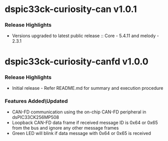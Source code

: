 # dspic33ck-curiosity-can v1.0.1

### Release Highlights

- Versions upgraded to latest public release :: Core - 5.4.11 and melody - 2.3.1

# dspic33ck-curiosity-canfd v1.0.0

### Release Highlights

- Initial release - Refer README.md for summary and execution procedure

### Features Added\Updated

- CAN-FD communication using the on-chip CAN-FD peripheral in dsPIC33CK256MP508
- Loopback CAN-FD data frame if received message ID is 0x64 or 0x65 from the bus and ignore any other message frames
- Green LED will blink if data message with 0x64 or 0x65 is received
